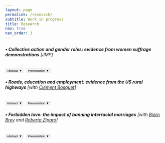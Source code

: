 ```yaml
---
layout: page
permalink: /research/
subtitle: Work in progress
title: Research
nav: true
nav_order: 3
---
```

###### **• Collective action and gender roles: evidence from women suffrage demonstrations** [JMP]

<button onclick="toggleContent('abstract1')" style="padding: 2px 5px; font-size: 0.7em; border: none; outline: none;">Abstract <span id="arrow-abstract1" class="arrow" style="font-size: inherit;">▼</span></button>
<button onclick="toggleContent('presentation1')" style="padding: 2px 5px; font-size: 0.7em; margin-left: 5px; border: none; outline: none;">Presentation <span id="arrow-presentation1" class="arrow">▼</span></button>

<div id="abstract1" style="display: none;">
    <p><p style="font-size: 0.85em; text-align: justify;"> Abstract: Can collective action drive transformations in social roles and attitudes? I study the effect of local exposure to women's suffrage protests in the early 20th century in the US on different indicators of gender roles.  Enfranchisement was anticipated to enhance women's awareness, leading to a critical reevaluation of more traditional family structures, according to suffrage movement leaders. This study investigates whether raising awareness about one's rights, alongside obtaining them, can foster social transformations. I study cross-county marches organized between 1912 and 1914 by a group of activists to ask women's right to vote.  I build a novel historical database using local newspaper archives to map the itinerary of the marches. Then, using individual-level data from US censuses (1880-1920), I compare individual outcomes in localities along the \textit{suffragettes}' paths with those along roads of similar importance in the same state, both before and after the marches. Results suggest that exposure to \textit{suffragette} demonstrations led to significant changes, including (i) an increase in young women's university enrollment rates, (ii) a decline in fertility among married women, and (iii) an increase in school enrollment for teenagers, benefiting specificall teenage girls in small families. Additionally, evidence from newspaper coverage suggests that women were likely exposed to \textit{suffragette} ideas beyond the marches due to the relative growing interest in the topic in the towns treated in the following years, as evidenced by newspaper mentions of suffrage-related activities. </p></p>
</div>
<div id="presentation1" style="display: none;">
    <p><p style="font-size: 0.85em; text-align: justify;"> Presentation: Economic History Society Annual Conference (Newcastle, England), IMERA-AMSE Workshop in Gender inequalities (Marseille, France), Development Reading Group, Boston University (Boston MA, USA), Graduate Workshop in Economic History at Harvard University (Cambridge MA, US), World Cliometrics Conference (Dublin, Ireland), LAGV (Marseille, France), AFSE (Paris, France), FRESH Workshop (Cologne, Germany), IRES Lunch Seminar (Louvain, Belgium), Lewis Lab Graduate Student Workshop  (Manchester, England) and AMSE PhD Seminar 2023 (Marseille, France).</p></p>
</div>

###### **• Roads, education and employment: evidence from the US rural highways** [with [Clément Bosquet](https://sites.google.com/site/clementbosquet/)]

<button onclick="toggleContent('abstract2')" style="padding: 2px 5px; font-size: 0.7em; border: none; outline: none;">Abstract <span id="arrow-abstract2" class="arrow" style="font-size: inherit;">▼</span></button>
<button onclick="toggleContent('presentation2')" style="padding: 2px 5px; font-size: 0.7em; margin-left: 5px; border: none; outline: none;">Presentation <span id="arrow-presentation2" class="arrow">▼</span></button>

<div id="abstract2" style="display: none;">
    <p><p style="font-size: 0.85em; text-align: justify;"> Abstract: We study education and employment responses of teenagers to changes in local economic opportunities driven by transport infrastructure improvement. We exploit the timeline of the US highways construction in the mid-20th century to measure how rural individuals aged 14 and 15—the legal working age—respond to new economic opportunities triggered by highway connectivity. We combine US Census data from 1940 to 1970 with historical records on highway locations and opening  times, and employ an established instrumental variable to account for the non-random placement of highways. Preliminary results suggest that road connectivity increases participation in the labor market. This is driven by young boys starting to work as (unpaid family) farm laborers in the agricultural sector, which has declined at a slower rate in connected counties. Further investigations indicate that, although highways do not affect school enrollment, early employment in agriculture, implying long working hours, is negatively correlated with teenagers’ education level. Looking at 24- and 25-years old men, we show that these effects of an early connection to the highway network seem to persist after 10 years.</p> </p>
</div>
<div id="presentation2" style="display: none;">
    <p><p style="font-size: 0.85em; text-align: justify;"> Presentation: RES & SES Annual Conference (Glasgow, Scottland), European Winter Meeting of the Econometric Society (Berlin, Germany), Decentralized Mobility and Electricity Working Group Seminar (Online), UEA 2022 (Washington DC, US), EALE 2022 (Padova, Italy), JMA 2022 (Rennes, France), UEA 2022 (London, UK), RGS 2022 (Online),  ADRES 2022 (Online), UEA 2021 (Online) and AMSE PhD Seminar 2021 (Online).</p> </p>
</div>

###### **• Forbidden love: the impact of banning interracial marriages** [with [Björn Brey](https://sites.google.com/view/bjoernbrey/home) and [Roberta Ziparo](https://sites.google.com/site/rziparo/)]

<button onclick="toggleContent('abstract3')" style="padding: 2px 5px; font-size: 0.7em; border: none; outline: none;">Abstract <span id="arrow-abstract3" class="arrow" style="font-size: inherit;">▼</span></button>
<button onclick="toggleContent('presentation3')" style="padding: 2px 5px; font-size: 0.7em; margin-left: 5px; border: none; outline: none;">Presentation <span id="arrow-presentation3" class="arrow">▼</span></button>

<div id="abstract3" style="display: none;">
    <p><p style="font-size: 0.85em; text-align: justify;"> Abstract: The majority of US states enacted miscegenation laws (racial mixing) at varying points during the 19th and 20th century. These laws made interracial marriages “prohibited and void”’ making them a cornerstone policy of segregation. Exploiting variations in introduction and coverage across states, we study how these laws shaped family structures and reinforced differences in economic outcomes across racial groups. To do so, we combined information on state level miscegenation laws with longitudinal data from the US censuses (1850- 1940). Preliminary results suggest that the implementation of miscegenation laws changed the composition of marriages and increased out-of-state migration of Black Americans. In addition, the codification of race was essential to the enforcement of interracial marriage prohibitions, which led to the introduction of blood purity rules. In line with this, we find that racial identity changes of initially Black Americans, a non-negligible phenomenon, declined when miscegenation laws were introduced. Further preliminary explorations suggest that the laws also had an impact on keeping an exploitative economic model in place.</p></p>
</div>
<div id="presentation3" style="display: none;">
    <p><p style="font-size: 0.85em; text-align: justify;"> Presentation: EHA 2022 (La Crosse WI, USA), AMSE PhD Seminar 2022 (Marseille, France) and EHS 2022 (Cambridge, UK).</p></p>
</div>

<script>
function toggleContent(contentId) {
    var content = document.getElementById(contentId);
    var arrow = document.getElementById('arrow-' + contentId);
    if (content.style.display === "none") {
        content.style.display = "block";
        arrow.textContent = "▲";
    } else {
        content.style.display = "none";
        arrow.textContent = "▼";
    }
}
</script>
